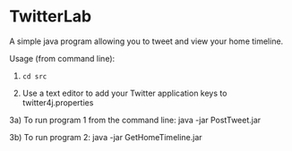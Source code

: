 # TwitterLab

A simple java program allowing you to tweet and view your home timeline.

Usage (from command line):
1) `cd src`

2) Use a text editor to add your Twitter application keys to twitter4j.properties

3a) To run program 1 from the command line:
java -jar PostTweet.jar

3b) To run program 2:
java -jar GetHomeTimeline.jar
